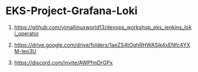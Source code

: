 # EKS-Project-Grafana-Loki

1. https://github.com/vimallinuxworld13/devops_workshop_eks_jenkins_loki_operator

2. https://drive.google.com/drive/folders/1aeZS4tOqhRHWASjk4xENfc4YXM-teo3U

3. https://discord.com/invite/AWPfmDrGPx

